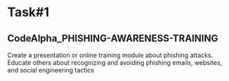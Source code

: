 # Task#1
## CodeAlpha_PHISHING-AWARENESS-TRAINING
 Create a presentation or online training module  about phishing attacks. Educate others about  recognizing and avoiding phishing emails,  websites, and social engineering tactics
